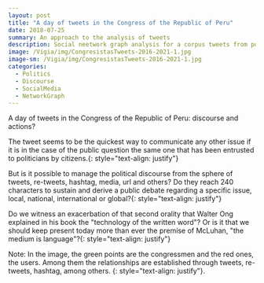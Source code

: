 ```yaml
---
layout: post
title: "A day of tweets in the Congress of the Republic of Peru"
date: 2018-07-25
summary: An approach to the analysis of tweets
description: Social neetwork graph analysis for a corpus tweets from politics.
image: /Vigia/img/CongresistasTweets-2016-2021-1.jpg
image-sm: /Vigia/img/CongresistasTweets-2016-2021-1.jpg
categories:
  - Politics  
  - Discourse
  - SocialMedia
  - NetworkGraph
---
```

A day of tweets in the Congress of the Republic of Peru: discourse and actions? 

The tweet seems to be the quickest way to communicate any other issue if it is in the case of the public question the same one that has been entrusted to politicians by citizens.{: style="text-align: justify"}

But is it possible to manage the political discourse from the sphere of tweets, re-tweets, hashtag, media, url and others? Do they reach 240 characters to sustain and derive a public debate regarding a specific issue, local, national, international or global?{: style="text-align: justify"}

Do we witness an exacerbation of that second orality that Walter Ong explained in his book the "technology of the written word"? Or is it that we should keep present today more than ever the premise of McLuhan, "the medium is language"?{: style="text-align: justify"}

Note: In the image, the green points are the congressmen and the red ones, the users. Among them the relationships are established through tweets, re-tweets, hashtag, among others. {: style="text-align: justify"}.
